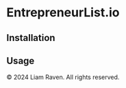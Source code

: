 # EntrepreneurList.io

<!-- Description -->

## Installation

## Usage


© 2024 Liam Raven. All rights reserved.